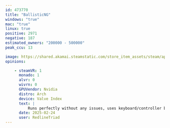 ```yaml
---
id: 473770
title: "BallisticNG"
windows: "true"
mac: "true"
linux: true
positive: 2971
negative: 187
estimated_owners: "200000 - 500000"
peak_ccu: 13

image: https://shared.akamai.steamstatic.com/store_item_assets/steam/apps/473770/header.jpg?t=1724975798
opinions:

    - steamVR: 1
      monado: 1
      alvr: 0
      wivrn: 0
      GPUVendor: Nvidia
      distro: Arch
      device: Valve Index
      text: |
          Runs perfectly without any issues, uses keyboard/controller by default so only headset is necessary.
      date: 2025-02-24
      user: RedlineTriad
---
```

